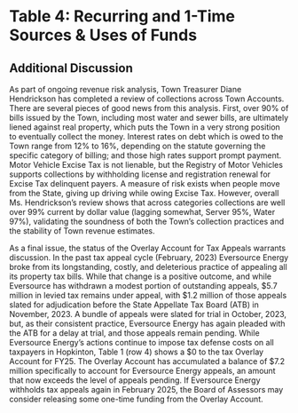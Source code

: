 # Table 4: Recurring and 1-Time Sources & Uses of Funds
## Additional Discussion


As part of ongoing revenue risk analysis, Town Treasurer Diane Hendrickson has completed a review of collections across Town Accounts. There are several pieces of good news from this analysis. First, over 90% of bills issued by the Town, including most water and sewer bills, are ultimately liened against real property, which puts the Town in a very strong position to eventually collect the money. Interest rates on debt which is owed to the Town range from 12% to 16%, depending on the statute governing the specific category of billing; and those high rates support prompt payment. Motor Vehicle Excise Tax is not lienable, but the Registry of Motor Vehicles supports collections by withholding license and registration renewal for Excise Tax delinquent payers. A measure of risk exists when people move from the State, giving up driving while owing Excise Tax. However, overall Ms. Hendrickson’s review shows that across categories collections are well over 99% current by dollar value (lagging somewhat, Server 95%, Water 97%), validating the soundness of both the Town’s collection practices and the stability of Town revenue estimates.

As a final issue, the status of the Overlay Account for Tax Appeals warrants discussion. In the past tax appeal cycle (February, 2023) Eversource Energy broke from its longstanding, costly, and deleterious practice of appealing all its property tax bills. While that change is a positive outcome, and while Eversource has withdrawn a modest portion of outstanding appeals, $5.7 million in levied tax remains under appeal, with $1.2 million of those appeals slated for adjudication before the State Appellate Tax Board (ATB) in November, 2023. A bundle of appeals were slated for trial in October, 2023, but, as their consistent practice, Eversource Energy has again pleaded with the ATB for a delay at trial, and those
appeals remain pending. While Eversource Energy’s actions continue to impose tax defense costs on all taxpayers in Hopkinton, Table 1 (row 4) shows a $0 to the tax Overlay Account for FY25. The Overlay Account has accumulated a balance of $7.2 million specifically to account for Eversource Energy appeals, an amount that now exceeds the level of appeals pending. If Eversource Energy withholds tax appeals again in February 2025, the Board of Assessors may consider releasing some one-time funding from the Overlay Account.